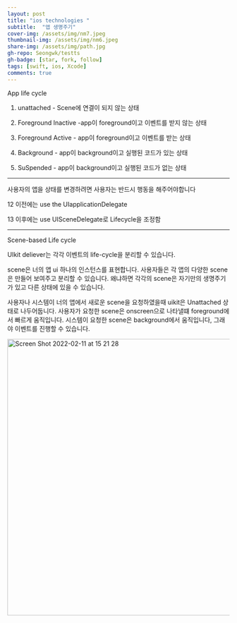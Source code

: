 ```yaml
---
layout: post
title: "ios technologies "
subtitle:  "앱 생명주기"
cover-img: /assets/img/nm7.jpeg
thumbnail-img: /assets/img/nm6.jpeg
share-img: /assets/img/path.jpg
gh-repo: Seongwk/testts
gh-badge: [star, fork, follow]
tags: [swift, ios, Xcode]
comments: true
---
```



App life cycle



1. unattached - Scene에 연결이 되지 않는 상태

2. Foreground Inactive -app이 foreground이고 이벤트를 받지 않는 상태

3. Foreground Active - app이 foreground이고 이벤트를 받는 상태

4. Background - app이 background이고 실행된 코드가 있는 상태

5. SuSpended - app이 background이고 실행된 코드가 없는 상태


----------------------------------------------------


사용자의 앱을 상태를 변경하려면 사용자는 반드시 행동을 해주어야합니다


12 이전에는 use the UIapplicationDelegate

13 이후에는 use UISceneDelegate로 Lifecycle을 조정함


------------------------------------------------------

Scene-based Life cycle	



UIkit deliever는 각각 이벤트의 life-cycle을 분리할 수 있습니다.

scene은 너의 앱 ui 하나의 인스턴스를 표현합니다.
사용자들은  각 앱의 다양한 scene은 만들어 보여주고 분리할 수 있습니다.
왜냐하면 각각의 scene은 자기만의 생명주기가 있고 다른 상태에 있을 수 있습니다. 

사용자나 시스템이 너의 앱에서 새로운 scene을 요청하였을때 
uikit은 Unattached 상태로 나두어둡니다.
사용자가 요청한 scene은  onscreen으로 나타낼떄 foreground에서 빠르게 움직입니다. 
시스템이 요청한 scene은 background에서 움직입니다, 그래야 이벤트를 진행할 수 있습니다.

<img width="627" alt="Screen Shot 2022-02-11 at 15 21 28" src="https://user-images.githubusercontent.com/40172001/153546112-340f9f55-63c8-44c6-874e-531a383d5f80.png">


